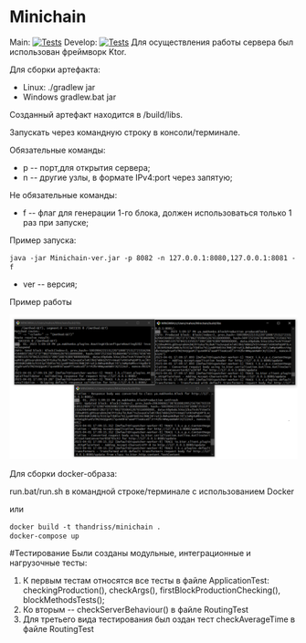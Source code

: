 # Minichain

Main:
[![Tests](https://github.com/Thandriss/Minichain/actions/workflows/gradle-tests.yml/badge.svg?branch=main)](https://github.com/Thandriss/Minichain/actions/workflows/gradle-tests.yml)
Develop:
[![Tests](https://github.com/Thandriss/Minichain/actions/workflows/gradle-tests.yml/badge.svg?branch=develop)](https://github.com/Thandriss/Minichain/actions/workflows/gradle-tests.yml)
Для осуществления работы сервера был использован фреймворк Ktor.

Для сборки артефакта:
- Linux: ./gradlew jar
- Windows gradlew.bat jar

Созданный артефакт находится в /build/libs.

Запускать через командную строку в консоли/терминале.

Обязательные команды:
* p -- порт,для открытия сервера;
* n -- другие узлы, в формате IPv4:port через запятую;

Не обязательные команды:
* f -- флаг для генерации 1-го блока, должен использоваться только 1 раз при запуске;

Пример запуска:
```
java -jar Minichain-ver.jar -p 8082 -n 127.0.0.1:8080,127.0.0.1:8081 -f
```
* ver -- версия;

Пример работы

![alt text](./images/work.png)

Для сборки docker-образа:

run.bat/run.sh в командной строке/терминале с использованием Docker

или

```
docker build -t thandriss/minichain .
docker-compose up
```

#Тестирование 
Были созданы модульные, интеграционные и нагрузочные тесты:
1. К первым тестам относятся все тесты в файле ApplicationTest: checkingProduction(), checkArgs(), firstBlockProductionChecking(), blockMethodsTests();
2. Ко вторым -- checkServerBehaviour() в файле RoutingTest
3. Для третьего вида тестирования был оздан тест checkAverageTime в файле RoutingTest 